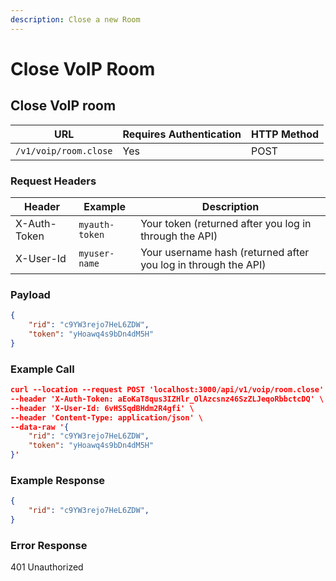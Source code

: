 ```yaml
---
description: Close a new Room
---
```


# Close VoIP Room

## Close VoIP room

| **URL**               | **Requires Authentication** | **HTTP Method** |
| --------------------- | --------------------------- | --------------- |
| `/v1/voip/room.close` | Yes                         | POST            |

### Request Headers

| **Header**   | **Example**    | **Description**                                                |
| ------------ | -------------- | -------------------------------------------------------------- |
| X-Auth-Token | `myauth-token` | Your token (returned after you log in through the API)         |
| X-User-Id    | `myuser-name`  | Your username hash (returned after you log in through the API) |

### Payload

```json
{
    "rid": "c9YW3rejo7HeL6ZDW",
    "token": "yHoawq4s9bDn4dM5H"
}
```

### Example Call <a href="#example-call" id="example-call"></a>

```json
curl --location --request POST 'localhost:3000/api/v1/voip/room.close' \
--header 'X-Auth-Token: aEoKaT8qus3IZHlr_OlAzcsnz46SzZLJeqoRbbctcDQ' \
--header 'X-User-Id: 6vHSSqdBHdm2R4gfi' \
--header 'Content-Type: application/json' \
--data-raw '{
    "rid": "c9YW3rejo7HeL6ZDW",
    "token": "yHoawq4s9bDn4dM5H"
}'
```

### Example Response

```json
{
    "rid": "c9YW3rejo7HeL6ZDW",
}
```

### Error Response

401 Unauthorized
